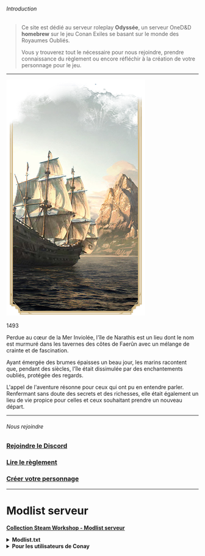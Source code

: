 ###### Introduction

>Ce site est dédié au serveur roleplay **Odyssée**, un serveur OneD&D **homebrew** sur le jeu Conan Exiles se basant sur le monde des Royaumes Oubliés.
>
>Vous y trouverez tout le nécessaire pour nous rejoindre, prendre connaissance du règlement ou encore réfléchir à la création de votre personnage pour le jeu.

---

<div class="bloc-intro">
    <img src="_media\pres-introduction.png" alt="Introduction" class="img-intro" data-no-zoom />
        <div class="bloc-texte-intro">
            <div class="intro">
                <p>1493</p>
            </div>
            <div class="texte-intro">
                <p>Perdue au cœur de la Mer Inviolée, l'île de Narathis est un lieu dont le nom est murmuré dans les tavernes des côtes de Faerûn avec un mélange de crainte et de fascination.</p>
                <p>Ayant émergée des brumes épaisses un beau jour, les marins racontent que, pendant des siècles, l'île était dissimulée par des enchantements oubliés, protégée des regards.</p>
                <p>L'appel de l'aventure résonne pour ceux qui ont pu en entendre parler. Renfermant sans doute des secrets et des richesses, elle était également un lieu de vie propice pour celles et ceux souhaitant prendre un nouveau départ.</p>
            </div>
        </div>
</div>

---

###### Nous rejoindre

<div class="gallery-home">
  <div class="gallery-item">
    <a href="https://discord.gg/ZFxCyXwCjY" target="_blank">
      <i class="fab fa-discord home-icon"></i>
      <!-- <img src="_media\classes\pres-barbare.png" alt="Barbare" data-no-zoom> -->
      <h3>Rejoindre le Discord</h3>
    </a>
  </div>
  <div class="gallery-item">
    <a href="#/règlement">
      <!-- <img src="_media\classes\pres-barde.png" alt="Barde" data-no-zoom> -->
      <i class="fas fa-book home-icon"></i>
      <h3>Lire le règlement</h3>
    </a>
  </div>
  <div class="gallery-item">
    <a href="#/espèces">
      <!-- <img src="_media\classes\pres-clerc.png" alt="Clerc" data-no-zoom> -->
      <i class="fas fa-user-edit home-icon"></i>
      <h3>Créer votre personnage</h3>
    </a>
  </div>
</div>

---

# Modlist serveur

**[Collection Steam Workshop - Modlist serveur](https://steamcommunity.com/workshop/filedetails/?id=3351472692)**

<details>
<summary><strong>Modlist.txt</strong></summary>

```
........\steamapps\workshop\content\440900\1823412793/ModControlPanel.pak
........\steamapps\workshop\content\440900\3373599765\KnightsSanity.pak
........\steamapps\workshop\content\440900\1369802940/Emberlight.pak
........\steamapps\workshop\content\440900\2752945598/Beyond_Decor_II.pak
........\steamapps\workshop\content\440900\2474566370/Beyond_Decor.pak
........\steamapps\workshop\content\440900\3261081547/Beyond_Cities.pak
........\steamapps\workshop\content\440900\2250037083/RavencrestCouriers.pak
........\steamapps\workshop\content\440900\1414531358/Asghaard_deco_and_placeables.pak
........\steamapps\workshop\content\440900\2871328013/DungeonMasterTools.pak
........\steamapps\workshop\content\440900\1928978003/NorthernTimber.pak
........\steamapps\workshop\content\440900\1855055876/ArenaPier.pak
........\steamapps\workshop\content\440900\2095912535/Asghaard_Desert_Town.pak
........\steamapps\workshop\content\440900\2411388528/SandAndStone.pak
........\steamapps\workshop\content\440900\2279131041/Asghaard_Ancient_Civilization.pak
........\steamapps\workshop\content\440900\3162040476/Beyond_Architect.pak
........\steamapps\workshop\content\440900\2806095907/Dudes_Creative_Constructions.pak
........\steamapps\workshop\content\440900\3353695848/Dudes_Construction_Hammer.pak
........\steamapps\workshop\content\440900\3299815811/FireAndIce.pak
........\steamapps\workshop\content\440900\2723987721/Pythagoras_Support_Beams.pak
........\steamapps\workshop\content\440900\2744140111/SvS3.pak
........\steamapps\workshop\content\440900\1889798538/SvS2.pak
........\steamapps\workshop\content\440900\1705201022/SvS_Extended.pak
........\steamapps\workshop\content\440900\2854276803/EvilsCabinet.pak
........\steamapps\workshop\content\440900\3216398799/LadysOfEvil.pak
........\steamapps\workshop\content\440900\3073504073/Agonys-Attic.pak
........\steamapps\workshop\content\440900\2982469779/JCF.pak
........\steamapps\workshop\content\440900\3362177073/JCF2.pak
........\steamapps\workshop\content\440900\3086070534/JCACC.pak
........\steamapps\workshop\content\440900\3210360389/RRA.pak
........\steamapps\workshop\content\440900\3100719163/EvilSA.pak
........\steamapps\workshop\content\440900\3326354818/immersivearmor.pak
........\steamapps\workshop\content\440900\2963680793/LoD_MetalAndFlesh.pak
........\steamapps\workshop\content\440900\1976970830/GrimProductions.pak
........\steamapps\workshop\content\440900\3008860121/Cookie_Skinnery.pak
........\steamapps\workshop\content\440900\2050780234/BarbarianBarber.pak
........\steamapps\workshop\content\440900\3248573436/Attic-Hair.pak
........\steamapps\workshop\content\440900\3221682299/Sel_heads1.pak
........\steamapps\workshop\content\440900\2799362941/maleNewFaces.pak
........\steamapps\workshop\content\440900\3000822644/femaleLegacyFaces.pak
........\steamapps\workshop\content\440900\2772364595/femaleNewFaces.pak
........\steamapps\workshop\content\440900\3172623603/wrweazNewFaces_for_totCustom.pak
........\steamapps\workshop\content\440900\2794943951/HighmanesArsenal.pak
........\steamapps\workshop\content\440900\1629644846/KerozardsParagonLeveling.pak
........\steamapps\workshop\content\440900\933782986/ExilesExtreme.pak
........\steamapps\workshop\content\440900\2644416526/Beyond_Stations.pak
........\steamapps\workshop\content\440900\2097790925/TestingRaceMod.pak
........\steamapps\workshop\content\440900\2384014945/Grim_Wonderbody_reupload.pak
........\steamapps\workshop\content\440900\3350115820/ProjectNWNX.pak
........\steamapps\workshop\content\440900\2300463941/Devious_Desires.pak
........\steamapps\workshop\content\440900\1369743238/No_Building_Placement_Restrictions.pak
........\steamapps\workshop\content\440900\3361421897/ODMod.pak
........\steamapps\workshop\content\440900\3036057084/ModAdmin.pak
........\steamapps\workshop\content\440900\3036058836/RoleplayRedux.pak
........\steamapps\workshop\content\440900\2677532697/TotImmersiveHud.pak
........\steamapps\workshop\content\440900\2850232250/TotAdmin.pak
........\steamapps\workshop\content\440900\3296083010/TotModuleDeath.pak
........\steamapps\workshop\content\440900\2847709656/TotChat.pak
........\steamapps\workshop\content\440900\2886779102/TotCustom.pak
........\steamapps\workshop\content\440900\2762696414/matswapper.pak
```

</details>

<details>

Si vous utilisez **[Conay](https://ratajmods.net/conay)** (un launcher alternatif permettant d'avoir plusieurs modlists), créez un fichier .json "odyssee" et placez le dans le dossier ```servers``` de Conay.

<summary><strong>Pour les utilisateurs de Conay</strong></summary>

```
{
    "name": "odyssee",
    "ip": "82.65.103.36:7777",
    "mods": [
        "1823412793/ModControlPanel.pak",
        "3373599765/KnightsSanity.pak",
        "1369802940/Emberlight.pak",
        "2752945598/Beyond_Decor_II.pak",
        "2474566370/Beyond_Decor.pak",
        "3261081547/Beyond_Cities.pak",
        "2250037083/RavencrestCouriers.pak",
        "1414531358/Asghaard_deco_and_placeables.pak",
        "2871328013/DungeonMasterTools.pak",
        "1928978003/NorthernTimber.pak",
        "1855055876/ArenaPier.pak",
        "2095912535/Asghaard_Desert_Town.pak",
        "2411388528/SandAndStone.pak",
        "2279131041/Asghaard_Ancient_Civilization.pak",
        "3162040476/Beyond_Architect.pak",
        "2806095907/Dudes_Creative_Constructions.pak",
        "3353695848/Dudes_Construction_Hammer.pak",
        "3299815811/FireAndIce.pak",
        "2723987721/Pythagoras_Support_Beams.pak",
        "2744140111/SvS3.pak",
        "1889798538/SvS2.pak",
        "1705201022/SvS_Extended.pak",
        "2854276803/EvilsCabinet.pak",
        "3216398799/LadysOfEvil.pak",
        "3073504073/Agonys-Attic.pak",
        "2982469779/JCF.pak",
        "3362177073/JCF2.pak",
        "3086070534/JCACC.pak",
        "3210360389/RRA.pak",
        "3100719163/EvilSA.pak",
        "3326354818/immersivearmor.pak",
        "2963680793/LoD_MetalAndFlesh.pak",
        "1976970830/GrimProductions.pak",
        "3008860121/Cookie_Skinnery.pak",
        "2050780234/BarbarianBarber.pak",
        "3248573436/Attic-Hair.pak",
        "3221682299/Sel_heads1.pak",
        "2799362941/maleNewFaces.pak",
        "3000822644/femaleLegacyFaces.pak",
        "2772364595/femaleNewFaces.pak",
        "3172623603/wrweazNewFaces_for_totCustom.pak",
        "2794943951/HighmanesArsenal.pak",
        "1629644846/KerozardsParagonLeveling.pak",
        "933782986/ExilesExtreme.pak",
        "2644416526/Beyond_Stations.pak",
        "2097790925/TestingRaceMod.pak",
        "2384014945/Grim_Wonderbody_reupload.pak",
        "3350115820/ProjectNWNX.pak",
        "2300463941/Devious_Desires.pak",
        "1369743238/No_Building_Placement_Restrictions.pak",
        "3361421897/ODMod.pak",
        "3036057084/ModAdmin.pak",
        "3036058836/RoleplayRedux.pak",
        "2677532697/TotImmersiveHud.pak",
        "2850232250/TotAdmin.pak",
        "3296083010/TotModuleDeath.pak",
        "2847709656/TotChat.pak",
        "2886779102/TotCustom.pak",
        "2762696414/matswapper.pak"
    ]
}
```

</details>